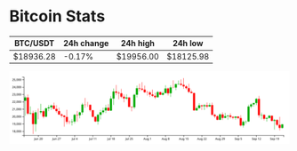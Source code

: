 # Bitcoin Stats

BTC/USDT|24h change|24h high|24h low|
|---|---|---|---|
|$18936.28|-0.17%|$19956.00|$18125.98|

<img src="./chart.svg">

